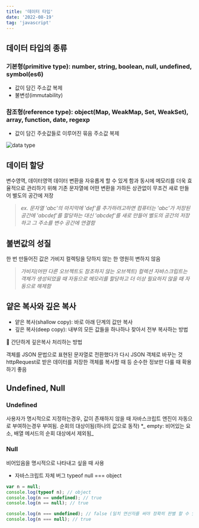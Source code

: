 ```yaml
---
title: '데이터 타입'
date: '2022-08-19'
tag: 'javascript'
---
```


## 데이터 타입의 종류

### 기본형(primitive type): number, string, boolean, null, undefined, symbol(es6)

- 값이 담긴 주소값 복제
- 불변성(immutability)

### 참조형(reference type): object(Map, WeakMap, Set, WeakSet), array, function, date, regexp

- 값이 담긴 주솟값들로 이루어진 묶음 주소값 복제

![data type](https://user-images.githubusercontent.com/60374596/185559745-6657bbbe-79da-4453-9108-36e1d74a274c.png)

## 데이터 할당

변수영역, 데이터영역 데이터 변환을 자유롭게 할 수 있게 함과 동시에 메모리를 더욱 효율적으로 관리하기 위해 기존 문자열에 어떤 변환을 가하든 상관없이 무조건 새로 만들어 별도의 공간에 저장

> _ex. 문자열 'abc'의 마지막에 'def'를 추가하려고하면 컴퓨터는 'abc'가 저장된 공간에 'abcdef'를 할당하는 대신 'abcdef'를 새로 만들어 별도의 공간의 저장하고 그 주소를 변수 공간에 연결함_

## 불변값의 성질

한 번 만들어진 값은 가비지 컬렉팅을 당하지 않는 한 영원히 변하지 않음

> _가비지(어떤 다른 오브젝트도 참조하지 않는 오브젝트) 컬렉션
> 자바스크립트는 객체가 생성되었을 때 자동으로 메모리를 할당하고 더 이상 필요하지 않을 때 자동으로 해제함_

## 얕은 복사와 깊은 복사

- 얕은 복사(shallow copy): 바로 아래 단계의 값만 복사
- 깊은 복사(deep copy): 내부의 모든 값들을 하나하나 찾아서 전부 복사하는 방법

🐤 간단하게 깊은복사 처리하는 방법

객체를 JSON 문법으로 표현된 문자열로 전환했다가 다시 JSON 객체로 바꾸는 것
httpRequest로 받은 데이터를 저장한 객체를 복사할 때 등 순수한 정보만 다룰 때 확용하기 좋음

## Undefined, Null

### Undefined

사용자가 명시적으로 지정하는경우, 값이 존재하지 않을 때 자바스크립트 엔진이 자동으로 부여하는경우 부여됨. 순회의 대상이됨(하나의 값으로 동작) \*_ empty: 비어있는 요소, 배열 메서드의 순회 대상에서 제외됨_

### Null

비어있음을 명시적으로 나타내고 싶을 때 사용

- 자바스크립트 자체 버그 typeof null === object

```jsx
var n = null;
console.log(typeof n); // object
console.log(n == undefined); // true
console.log(n == null); // true

console.log(n === undefined); // false (일치 연산자를 써야 정확히 판별 할 수 있음)
console.log(n === null); // true
```
